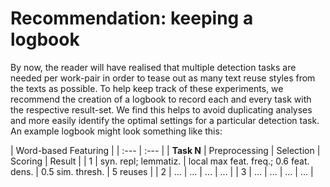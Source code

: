 # Recommendation: keeping a logbook

By now, the reader will have realised that multiple detection tasks are needed per work-pair in order to tease out as many text reuse styles from the texts as possible. To help keep track of these experiments, we recommend the creation of a logbook to record each and every task with the respective result-set. We find this helps to avoid duplicating analyses and more easily identify the optimal settings for a particular detection task. An example logbook might look something like this:

|  Word-based Featuring |
| :--- | :--- |
| **Task N** | Preprocessing | Selection | Scoring | Result |
| 1 | syn. repl; lemmatiz. | local max feat. freq.; 0.6 feat. dens. | 0.5 sim. thresh. | 5 reuses |
| 2 | ... | ... | ... | ... |
| 3 | ... | ... | ... | ... |




